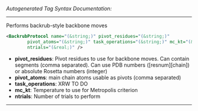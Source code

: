 _Autogenerated Tag Syntax Documentation:_

---
Performs backrub-style backbone moves

```xml
<BackrubProtocol name="(&string;)" pivot_residues="(&string;)"
        pivot_atoms="(&string;)" task_operations="(&string;)" mc_kt="(&real;)"
        ntrials="(&real;)" />
```

-   **pivot_residues**: Pivot residues to use for backbone moves. Can contain segments (comma separated). Can use PDB numbers ([resnum][chain]) or absolute Rosetta numbers (integer)
-   **pivot_atoms**: main chain atoms usable as pivots (comma separated)
-   **task_operations**: XRW TO DO
-   **mc_kt**: Temperature to use for Metropolis criterion
-   **ntrials**: Number of trials to perform

---
